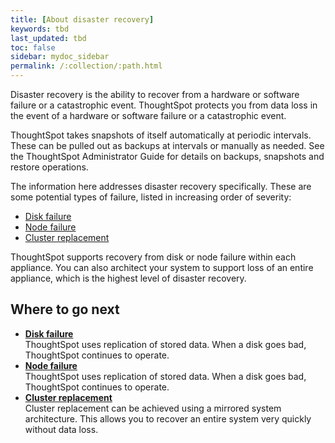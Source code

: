 ```yaml
---
title: [About disaster recovery]
keywords: tbd
last_updated: tbd
toc: false
sidebar: mydoc_sidebar
permalink: /:collection/:path.html
---
```

Disaster recovery is the ability to recover from a hardware or software failure or a catastrophic event. ThoughtSpot protects you from data loss in the event of a hardware or software failure or a catastrophic event.

ThoughtSpot takes snapshots of itself automatically at periodic intervals. These can be pulled out as backups at intervals or manually as needed. See the ThoughtSpot Administrator Guide for details on backups, snapshots and restore operations.

The information here addresses disaster recovery specifically. These are some potential types of failure, listed in increasing order of severity:

-   [Disk failure](disk-failure.html#)
-   [Node failure](node-failure.html#)
-   [Cluster replacement](cluster-replacement.html#)

ThoughtSpot supports recovery from disk or node failure within each appliance. You can also architect your system to support loss of an entire appliance, which is the highest level of disaster recovery.

## Where to go next

-   **[Disk failure](/disaster_recovery/disaster_recovery/disk-failure.html)**  
ThoughtSpot uses replication of stored data. When a disk goes bad, ThoughtSpot continues to operate.
-   **[Node failure](/disaster_recovery/disaster_recovery/node-failure.html)**  
ThoughtSpot uses replication of stored data. When a disk goes bad, ThoughtSpot continues to operate.
-   **[Cluster replacement](/disaster_recovery/disaster_recovery/cluster-replacement.html)**  
Cluster replacement can be achieved using a mirrored system architecture. This allows you to recover an entire system very quickly without data loss.
